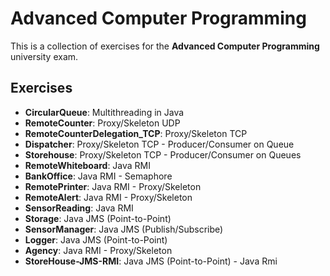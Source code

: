 # Advanced Computer Programming
This is a collection of exercises for the **Advanced Computer Programming** university exam.

## Exercises
* **CircularQueue**: Multithreading in Java
* **RemoteCounter**: Proxy/Skeleton UDP
* **RemoteCounterDelegation_TCP**: Proxy/Skeleton TCP
* **Dispatcher**: Proxy/Skeleton TCP - Producer/Consumer on Queue
* **Storehouse**: Proxy/Skeleton TCP - Producer/Consumer on Queues
* **RemoteWhiteboard**: Java RMI
* **BankOffice**: Java RMI - Semaphore
* **RemotePrinter**: Java RMI - Proxy/Skeleton
* **RemoteAlert**: Java RMI - Proxy/Skeleton
* **SensorReading**: Java RMI
* **Storage**: Java JMS (Point-to-Point)
* **SensorManager**: Java JMS (Publish/Subscribe)
* **Logger**: Java JMS (Point-to-Point)
* **Agency**: Java RMI - Proxy/Skeleton
* **StoreHouse-JMS-RMI**: Java JMS (Point-to-Point) - Java Rmi